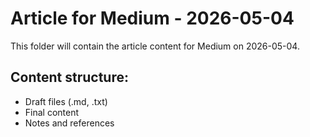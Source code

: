 # Article for Medium - 2026-05-04

This folder will contain the article content for Medium on 2026-05-04.

## Content structure:
- Draft files (.md, .txt)
- Final content
- Notes and references
